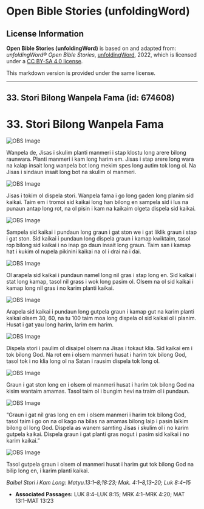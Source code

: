 # Open Bible Stories (unfoldingWord)

## License Information

**Open Bible Stories (unfoldingWord)** is based on and adapted from: _unfoldingWord® Open Bible Stories_, [unfoldingWord](https://unfoldingword.org/utw), 2022, which is licensed under a [CC BY-SA 4.0 license](https://creativecommons.org/licenses/by-sa/4.0/legalcode.en).

This markdown version is provided under the same license.



--------------------------------

## 33. Stori Bilong Wanpela Fama (id: 674608)

33\. Stori Bilong Wanpela Fama
==============================

![OBS Image](https://cdn.door43.org/obs/jpg/360px/obs-en-33-01.jpg)

Wanpela de, Jisas i skulim planti manmeri i stap klostu long arere bilong raunwara. Planti manmeri i kam long harim em. Jisas i stap arere long wara na kalap insait long wanpela bot long mekim spes long autim tok long ol. Na Jisas i sindaun insait long bot na skulim ol manmeri.

![OBS Image](https://cdn.door43.org/obs/jpg/360px/obs-en-33-02.jpg)

Jisas i tokim ol dispela stori. Wanpela fama i go long gaden long planim sid kaikai. Taim em i tromoi sid kaikai long han bilong en sampela sid i lus na punaun antap long rot, na ol pisin i kam na kaikaim olgeta dispela sid kaikai.

![OBS Image](https://cdn.door43.org/obs/jpg/360px/obs-en-33-03.jpg)

Sampela sid kaikai i pundaun long graun i gat ston we i gat liklik graun i stap i gat ston. Sid kaikai i pundaun long dispela graun i kamap kwiktaim, tasol rop bilong sid kaikai i no inap go daun insait long graun. Taim san i kamap hat i kukim ol nupela pikinini kaikai na ol i drai na i dai.

![OBS Image](https://cdn.door43.org/obs/jpg/360px/obs-en-33-04.jpg)

Ol arapela sid kaikai i pundaun namel long nil gras i stap long en. Sid kaikai i stat long kamap, tasol nil grass i wok long pasim ol. Olsem na ol sid kaikai i kamap long nil gras i no karim planti kaikai.

![OBS Image](https://cdn.door43.org/obs/jpg/360px/obs-en-33-05.jpg)

Arapela sid kaikai i pundaun long gutpela graun i kamap gut na karim planti kaikai olsem 30, 60, na tu 100 taim moa long dispela ol sid kaikai ol i planim. Husat i gat yau long harim, larim em harim.

![OBS Image](https://cdn.door43.org/obs/jpg/360px/obs-en-33-06.jpg)

Dispela stori i paulim ol disaipel olsem na Jisas i tokaut klia. Sid kaikai em i tok bilong God. Na rot em i olsem manmeri husat i harim tok bilong God, tasol tok i no klia long ol na Satan i rausim dispela tok long ol.

![OBS Image](https://cdn.door43.org/obs/jpg/360px/obs-en-33-07.jpg)

Graun i gat ston long en i olsem ol manmeri husat i harim tok bilong God na kisim wantaim amamas. Tasol taim ol i bungim hevi na traim ol i pundaun.

![OBS Image](https://cdn.door43.org/obs/jpg/360px/obs-en-33-08.jpg)

“Graun i gat nil gras long en em i olsem manmeri i harim tok bilong God, tasol taim i go on na ol kago na bilas na amamas bilong laip i pasin laikim bilong ol long God. Dispela as wanem samting Jisas i skulim ol i no karim gutpela kaikai. Dispela graun i gat planti gras nogut i pasim sid kaikai i no karim kaikai.”

![OBS Image](https://cdn.door43.org/obs/jpg/360px/obs-en-33-09.jpg)

Tasol gutpela graun i olsem ol manmeri husat i harim gut tok bilong God na bilip long en, i karim planti kaikai.

*Baibel Stori i Kam Long: Matyu.13:1–8;18:23; Mak. 4:1–8,13–20; Luk 8:4–15*

* **Associated Passages:** LUK 8:4–LUK 8:15; MRK 4:1–MRK 4:20; MAT 13:1–MAT 13:23

